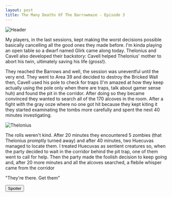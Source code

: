 ```yaml
---
layout: post
title: The Many Deaths Of The Barrowmaze - Episode 3
---
```

![Header](https://i.imgur.com/kTjLhxH.png)

My players, in the last sessions, kept making the worst decisions possible basically cancelling all the good ones they made before. I'm kinda playing an open table so a dwarf named Glirk came along today. Thelonius and Cavell also developed their backstory: Cavell helped Thelonius' mother to abort his twin, ultimately saving his life (gross!).

They reached the Barrows and well, the session was uneventful until the very end. They went to Area 39 and decided to destroy the Bricked Wall then, Cavell used his pole to check for traps (I'm amazed at how they keep actually using the pole only when there are traps, talk about gamer sense huh) and found the pit in the corridor. After doing so they became convinced they wanted to search all of the 170 alcoves in the room. After a fight with the gray ooze where no one got hit because they kept kiting it they started examinating the tombs more carefully and spent the next 40 minutes investigating. 

![Thelonius](https://i.imgur.com/9aCN4za.png)

The rolls weren't kind. After 20 minutes they encountered 5 zombies (that Thelonius promptly turned away) and after 40 minutes, two Huecuvas managed to locate them. I treated Huecuvas as sentient creatures so, when the party decided to wait in the corridor behind the pit trap, one of them went to call for help. Then the party made the foolish decision to keep going and, after 20 more minutes and all the alcoves searched, a flebile whisper came from the corridor 

"They're there. Get them"

<button title="Click to show/hide content" type="button" onclick="if(document.getElementById('spoiler') .style.display=='none') {document.getElementById('spoiler') .style.display=''}else{document.getElementById('spoiler') .style.display='none'}">Spoiler</button>
<div id="spoiler" style="display:none; background: #f9f9f9;
  border-left: 10px solid #ccc;
  margin: 1.5em 10px;
  padding: 0.5em 10px;">
Some DM considerations as usual. The kiting fight was fun but probably a bit too cheesy, not sure what to do to prevent that. Theoretically I know I'm not running B/X as written since players shouldn't be able to move after attacking, but I really don't like that. I guess I'll just make more random encounters checks if they do stuff like that since it means the fight will drag on and produce noise.

There's also a "problem" with pit traps. The party keeps using them to basically prevent dumb monsters like skeletons and zombies to reach them. (And intelligent ones as well since sometimes they just put themselves in front of the pit with the shield preventing anyone from jumping). That's probably creative problem solving but it gets tedious after a while. 

I'm really curious as to how the ending will play out next session. Realistically there should be a lot of Huecuvas outside if they're actually sentient, but I'm not sure I made the right decision of actually allowing them to call for reinforcements. How would you play it out?
</div>